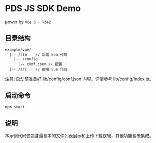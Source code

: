 # PDS JS SDK Demo

power by `Vue 3 + koa2`

## 目录结构

```
example/vue/
  |-- /lib    // 后端 koa 代码
    |-- /config
      |-- conf.json // 配置
  |-- /src    // 前端 vue 代码
```

注意: 启动前准备好 lib/config/conf.json 内容。详情参考 lib/config/index.js。


## 启动命令

```bash
npm start
```

## 说明

本示例代码仅包含最基本的文件列表展示和上传下载逻辑，其他功能暂未集成。

